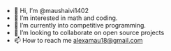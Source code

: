 - 👋 Hi, I’m @maushaivi1402
- 👀 I’m interested in math and coding.
- 🌱 I’m currently into competitive programming.
- 💞️ I’m looking to collaborate on open source projects
- 📫 How to reach me alexamau18@gmail.com

<!---
maushaivi1402/maushaivi1402 is a ✨ special ✨ repository because its `README.md` (this file) appears on your GitHub profile.
You can click the Preview link to take a look at your changes.
--->
